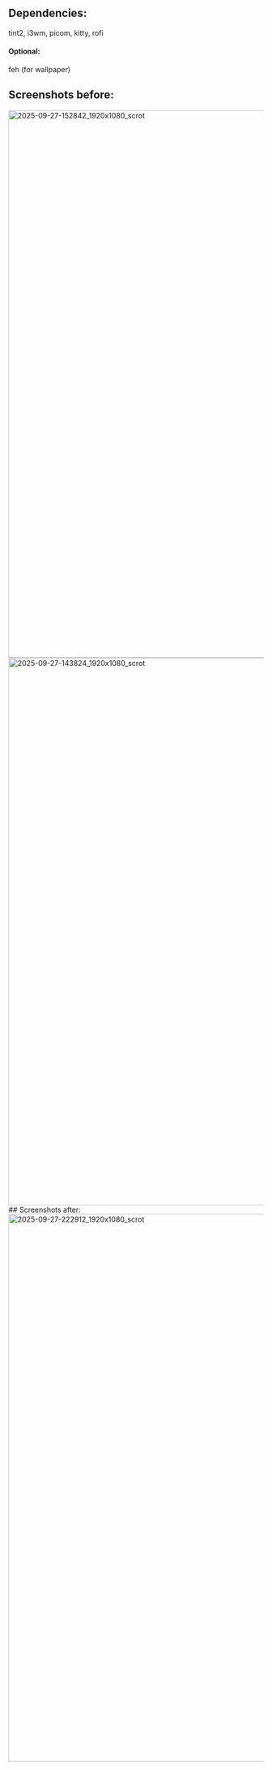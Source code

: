 ## Dependencies:
tint2, i3wm, picom, kitty, rofi
#### Optional:
feh (for wallpaper)

## Screenshots before:
<img width="1920" height="1080" alt="2025-09-27-152842_1920x1080_scrot" src="https://github.com/user-attachments/assets/4084b6f2-9a59-42dc-8126-1e5cfec538cb" />
<img width="1920" height="1080" alt="2025-09-27-143824_1920x1080_scrot" src="https://github.com/user-attachments/assets/1f4e0c37-762c-4c32-b851-da1302a3965b" />
## Screenshots after:
<img width="1920" height="1080" alt="2025-09-27-222912_1920x1080_scrot" src="https://github.com/user-attachments/assets/1439fbbc-9ba0-442a-9bec-036c74631f68" />
